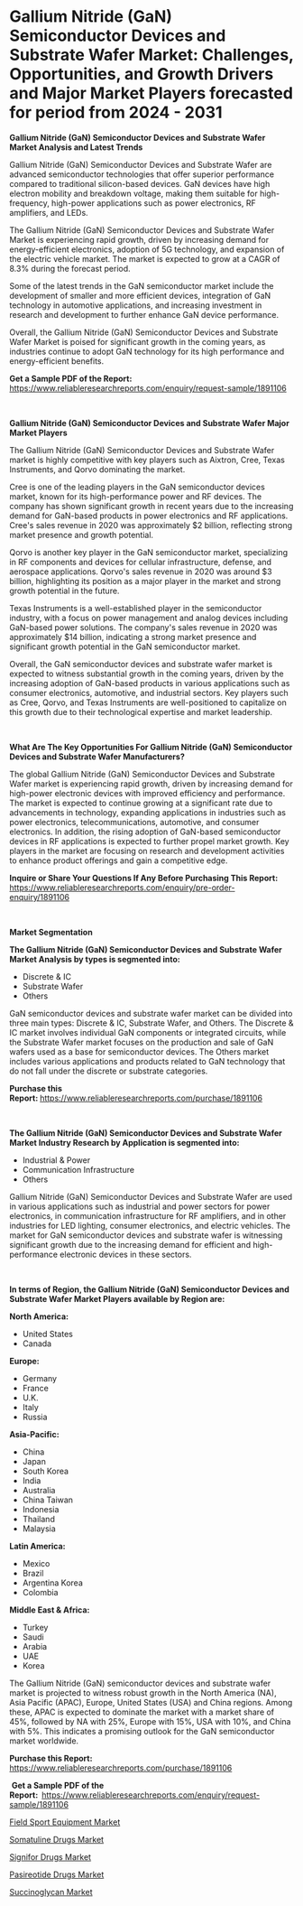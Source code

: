<p><h1>Gallium Nitride (GaN) Semiconductor Devices and Substrate Wafer Market: Challenges, Opportunities, and Growth Drivers and Major Market Players forecasted for period from 2024 - 2031</h1></p><p><strong>Gallium Nitride (GaN) Semiconductor Devices and Substrate Wafer Market Analysis and Latest Trends</strong></p>
<p><p>Gallium Nitride (GaN) Semiconductor Devices and Substrate Wafer are advanced semiconductor technologies that offer superior performance compared to traditional silicon-based devices. GaN devices have high electron mobility and breakdown voltage, making them suitable for high-frequency, high-power applications such as power electronics, RF amplifiers, and LEDs.</p><p>The Gallium Nitride (GaN) Semiconductor Devices and Substrate Wafer Market is experiencing rapid growth, driven by increasing demand for energy-efficient electronics, adoption of 5G technology, and expansion of the electric vehicle market. The market is expected to grow at a CAGR of 8.3% during the forecast period.</p><p>Some of the latest trends in the GaN semiconductor market include the development of smaller and more efficient devices, integration of GaN technology in automotive applications, and increasing investment in research and development to further enhance GaN device performance.</p><p>Overall, the Gallium Nitride (GaN) Semiconductor Devices and Substrate Wafer Market is poised for significant growth in the coming years, as industries continue to adopt GaN technology for its high performance and energy-efficient benefits.</p></p>
<p><strong>Get a Sample PDF of the Report:&nbsp;</strong> <a href="https://www.reliableresearchreports.com/enquiry/request-sample/1891106">https://www.reliableresearchreports.com/enquiry/request-sample/1891106</a></p>
<p>&nbsp;</p>
<p><strong>Gallium Nitride (GaN) Semiconductor Devices and Substrate Wafer Major Market Players</strong></p>
<p><p>The Gallium Nitride (GaN) Semiconductor Devices and Substrate Wafer market is highly competitive with key players such as Aixtron, Cree, Texas Instruments, and Qorvo dominating the market. </p><p>Cree is one of the leading players in the GaN semiconductor devices market, known for its high-performance power and RF devices. The company has shown significant growth in recent years due to the increasing demand for GaN-based products in power electronics and RF applications. Cree's sales revenue in 2020 was approximately $2 billion, reflecting strong market presence and growth potential.</p><p>Qorvo is another key player in the GaN semiconductor market, specializing in RF components and devices for cellular infrastructure, defense, and aerospace applications. Qorvo's sales revenue in 2020 was around $3 billion, highlighting its position as a major player in the market and strong growth potential in the future.</p><p>Texas Instruments is a well-established player in the semiconductor industry, with a focus on power management and analog devices including GaN-based power solutions. The company's sales revenue in 2020 was approximately $14 billion, indicating a strong market presence and significant growth potential in the GaN semiconductor market.</p><p>Overall, the GaN semiconductor devices and substrate wafer market is expected to witness substantial growth in the coming years, driven by the increasing adoption of GaN-based products in various applications such as consumer electronics, automotive, and industrial sectors. Key players such as Cree, Qorvo, and Texas Instruments are well-positioned to capitalize on this growth due to their technological expertise and market leadership.</p></p>
<p>&nbsp;</p>
<p><strong>What Are The Key Opportunities For Gallium Nitride (GaN) Semiconductor Devices and Substrate Wafer Manufacturers?</strong></p>
<p><p>The global Gallium Nitride (GaN) Semiconductor Devices and Substrate Wafer market is experiencing rapid growth, driven by increasing demand for high-power electronic devices with improved efficiency and performance. The market is expected to continue growing at a significant rate due to advancements in technology, expanding applications in industries such as power electronics, telecommunications, automotive, and consumer electronics. In addition, the rising adoption of GaN-based semiconductor devices in RF applications is expected to further propel market growth. Key players in the market are focusing on research and development activities to enhance product offerings and gain a competitive edge.</p></p>
<p><strong>Inquire or Share Your Questions If Any Before Purchasing This Report:</strong> <a href="https://www.reliableresearchreports.com/enquiry/pre-order-enquiry/1891106">https://www.reliableresearchreports.com/enquiry/pre-order-enquiry/1891106</a></p>
<p>&nbsp;</p>
<p><strong>Market Segmentation</strong></p>
<p><strong>The Gallium Nitride (GaN) Semiconductor Devices and Substrate Wafer Market Analysis by types is segmented into:</strong></p>
<p><ul><li>Discrete & IC</li><li>Substrate Wafer</li><li>Others</li></ul></p>
<p><p>GaN semiconductor devices and substrate wafer market can be divided into three main types: Discrete & IC, Substrate Wafer, and Others. The Discrete & IC market involves individual GaN components or integrated circuits, while the Substrate Wafer market focuses on the production and sale of GaN wafers used as a base for semiconductor devices. The Others market includes various applications and products related to GaN technology that do not fall under the discrete or substrate categories.</p></p>
<p><strong>Purchase this Report:&nbsp;</strong><a href="https://www.reliableresearchreports.com/purchase/1891106">https://www.reliableresearchreports.com/purchase/1891106</a></p>
<p>&nbsp;</p>
<p><strong>The Gallium Nitride (GaN) Semiconductor Devices and Substrate Wafer Market Industry Research by Application is segmented into:</strong></p>
<p><ul><li>Industrial & Power</li><li>Communication Infrastructure</li><li>Others</li></ul></p>
<p><p>Gallium Nitride (GaN) Semiconductor Devices and Substrate Wafer are used in various applications such as industrial and power sectors for power electronics, in communication infrastructure for RF amplifiers, and in other industries for LED lighting, consumer electronics, and electric vehicles. The market for GaN semiconductor devices and substrate wafer is witnessing significant growth due to the increasing demand for efficient and high-performance electronic devices in these sectors.</p></p>
<p>&nbsp;</p>
<p><strong>In terms of Region, the Gallium Nitride (GaN) Semiconductor Devices and Substrate Wafer Market Players available by Region are:</strong></p>
<p>
    <p> <strong> North America: </strong>
        <ul>
            <li>United States</li>
            <li>Canada</li>
        </ul>
        </p> 
    <p> <strong> Europe: </strong>
        <ul>
            <li>Germany</li>
            <li>France</li>
            <li>U.K.</li>
            <li>Italy</li>
            <li>Russia</li>
        </ul>
        </p> 
    <p> <strong> Asia-Pacific: </strong>
        <ul>
            <li>China</li>
            <li>Japan</li>
            <li>South Korea</li>
            <li>India</li>
            <li>Australia</li>
            <li>China Taiwan</li>
            <li>Indonesia</li>
            <li>Thailand</li>
            <li>Malaysia</li>
        </ul>
        </p> 
    <p> <strong> Latin America: </strong>
        <ul>
            <li>Mexico</li>
            <li>Brazil</li>
            <li>Argentina Korea</li>
            <li>Colombia</li>
        </ul>
        </p> 
    <p> <strong> Middle East & Africa: </strong>
        <ul>
            <li>Turkey</li>
            <li>Saudi</li>
            <li>Arabia</li>
            <li>UAE</li>
            <li>Korea</li>
        </ul>
    </p>
    </p>
<p><p>The Gallium Nitride (GaN) semiconductor devices and substrate wafer market is projected to witness robust growth in the North America (NA), Asia Pacific (APAC), Europe, United States (USA) and China regions. Among these, APAC is expected to dominate the market with a market share of 45%, followed by NA with 25%, Europe with 15%, USA with 10%, and China with 5%. This indicates a promising outlook for the GaN semiconductor market worldwide.</p></p>
<p><strong>Purchase this Report: </strong><a href="https://www.reliableresearchreports.com/purchase/1891106">https://www.reliableresearchreports.com/purchase/1891106</a></p>
<p>&nbsp;<strong>Get a Sample PDF of the Report:&nbsp;&nbsp;</strong><a href="https://www.reliableresearchreports.com/enquiry/request-sample/1891106">https://www.reliableresearchreports.com/enquiry/request-sample/1891106</a></p>
<p><strong></strong></p>
<p><p><a href="https://view.publitas.com/reportprime-1/field-sport-equipment-market-research-report-reveals-the-latest-trends-and-opportunities-of-this-market-for-period-from-2024-2031/">Field Sport Equipment Market</a></p><p><a href="https://gentle-editor-9db.notion.site/Somatuline-Drugs-Market-Provides-Detailed-Segmentation-of-this-Market-based-on-Type-Application-an-5960a090c4554aa99cc57a6628f2a4c1">Somatuline Drugs Market</a></p><p><a href="https://unruly-ladybug-44b.notion.site/Signifor-Drugs-Market-Analysis-Examines-its-Scope-on-Growth-Opportunities-and-Forecasted-Trends-Spa-9dc3a8d810524dd88fb9e89ba2fb2d77">Signifor Drugs Market</a></p><p><a href="https://poised-avenue-46d.notion.site/Decoding-the-Pasireotide-Drugs-Market-A-Deep-Dive-into-the-Latest-Market-Trends-Market-Segmentatio-47b6368239c04683894621cb004ea6af">Pasireotide Drugs Market</a></p><p><a href="https://view.publitas.com/reportprime-1/succinoglycan-market-share-market-new-trends-analysis-report-by-type-by-application-by-end-use-by-region-and-segment-forecasts-2024-2031/">Succinoglycan Market</a></p></p>